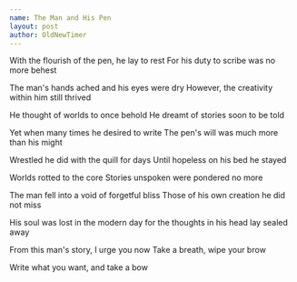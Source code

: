```yaml
---
name: The Man and His Pen
layout: post
author: OldNewTimer
---
```

With the flourish of the pen, he lay to rest
For his duty to scribe was no more behest

The man's hands ached and his eyes were dry
However, the creativity within him still thrived 

He thought of worlds to once behold
He dreamt of stories soon to be told

Yet when many times he desired to write
The pen's will was much more than his might

Wrestled he did with the quill for days
Until hopeless on his bed he stayed

Worlds rotted to the core
Stories unspoken were pondered no more

The man fell into a void of forgetful bliss
Those of his own creation he did not miss

His soul was lost in the modern day
for the thoughts in his head lay sealed away

From this man's story, I urge you now
Take a breath, wipe your brow

Write what you want, and take a bow